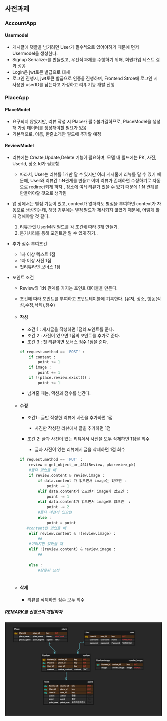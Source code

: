 ## 사전과제 

### AccountApp

#### Usermodel

- 게시글에 댓글을 남기려면 User가 필수적으로 있어야하기 때문에 먼저 Usermodel을 생성한다. 
- Signup Serializer를 만들었고, 우선적 과제를 수행하기 위해, 회원가입 테스트 결과 성공
- Login은 jwt토큰 발급으로 대체 
- 로그인 진행시,  jwt토큰 발급으로 인증을 진행하며, Frontend Stroe에 로그인 시 사용한 userID를 담는다고 가정하고 리뷰 기능 개발 진행 

### PlaceApp

#### PlaceModel

- 요구되지 않았지만, 리뷰 작성 시 Place가 필수불가결하므로, PlaceModel을 생성해 가상 데이터를 생성해야할 필요가 있음
- 기본적으로, 이름, 한줄소개만 필드에 추가할 예정 

#### ReviewModel

- 리뷰에는 Create,Update,Delete 기능이 필요하며, 모델 내 필드에는 PK, 사진, UserId, 장소 Id가 필요함 
  - 따라서, User는 리뷰를 1개만 달 수 있지만 여러 게시물에 리뷰를 달 수 있기 때문에, User와 리뷰간 1:N관계를 만들고 이미 리뷰가 존재하면 수정하기로 자동으로 redirect되게 하자., 장소에 여러 리뷰가 있을 수 있기 때문에 1:N 관계를 만들어야할 것으로 생각됨 
  
- 앱 상에서는 별점 기능이 있고, context가 없더라도 별점을 부여하면 context가 자동으로 생성되는데, 해당 경우에는 별점 필드가 제시되지 않았기 때문에, 어떻게 할지 정해야할 것 같다. 
  1. 리뷰관련 UserM:N 필드를 각 조건에 따라 3개 만들기. 
  2. 분기처리를 통해 포인트만 알 수 있게 하기.. 

- 추가 점수 부여조건
  - 1자 이상 텍스트 1점 
  - 1자 이상 사진 1점 
  - 첫리뷰라면 보너스 1점 
  
- 포인트 조건

  - Review와 1:N 관계를 가지는 포인트 테이블을 만든다. 

  - 조건에 따라 포인트를 부여하고 포인트테이블에 기록한다. (유저, 장소, 행동(작성,수정,삭제),점수)

  - #### 작성

    - 조건 1 : 게시글을 작성하면 1점의 포인트를 준다. 
    - 조건 2 : 사진이 있으면 1점의 포인트를 추가로 준다. 
    - 조건 3 : 첫 리뷰이면 보너스 점수 1점을 준다. 

    ```python
    if request.method == 'POST' : 
        if content : 
            point += 1 
        if image : 
            point += 1 
        if !(place.review.exist()) :
            point += 1 
    ```

    - 넘겨줄 때는, 액션과 점수를 넘긴다.

  - #### 수정

    - 조건1 : 글만 작성한 리뷰에 사진을 추가하면 1점 
      - 사진만 작성한 리뷰에서 글을 추가하면 1점 

    - 조건 2:  글과 사진이 있는 리뷰에서 사진을 모두 삭제하면 1점을 회수 
      - 글과 사진이 있는 리뷰에서 글을 삭제하면 1점 회수


    ```python
    if request.method == 'PUT' :
        review = get_object_or_404(Review, pk=review_pk)
        #둘다 있었을 때 
        if review.content & review.image : 
            if data.content 가 없으면서 image는 있으면 :
                point -= 1 
            elif data.content가 있으면서 image가 없으면 :
                point -= 1 
            elif data.content가 없으면서 image도 없으면  :
                point -= 2
            #둘다 여전히 있으면
            else :
            	point = point 
       #content만 있었을 때
    	elif review.content & !(review.image) :
            ##
        #이미지만 있었을 때 
        elif !(review.content) & review.image :
            ##
            
        else : 
            #잘못된 요청 
        
    ```

  - #### 삭제

    - 리뷰를 삭제하면 점수 모두 회수                                                                                                                                       


##### REMARK를 신경쓰며 개발하자 

![ERD](README.assets/ERD-16558273358541.PNG)